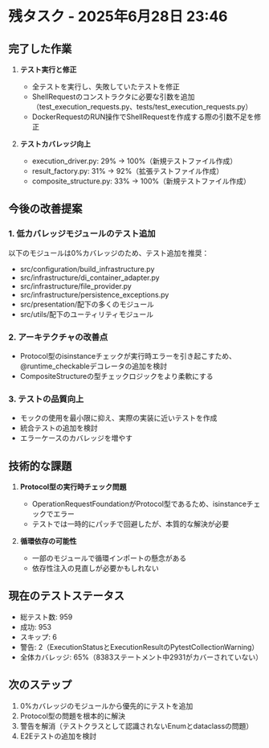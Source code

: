 # 残タスク - 2025年6月28日 23:46

## 完了した作業

1. **テスト実行と修正**
   - 全テストを実行し、失敗していたテストを修正
   - ShellRequestのコンストラクタに必要な引数を追加（test_execution_requests.py、tests/test_execution_requests.py）
   - DockerRequestのRUN操作でShellRequestを作成する際の引数不足を修正

2. **テストカバレッジ向上**
   - execution_driver.py: 29% → 100%（新規テストファイル作成）
   - result_factory.py: 31% → 92%（拡張テストファイル作成）
   - composite_structure.py: 33% → 100%（新規テストファイル作成）

## 今後の改善提案

### 1. 低カバレッジモジュールのテスト追加
以下のモジュールは0%カバレッジのため、テスト追加を推奨：
- src/configuration/build_infrastructure.py
- src/infrastructure/di_container_adapter.py
- src/infrastructure/file_provider.py
- src/infrastructure/persistence_exceptions.py
- src/presentation/配下の多くのモジュール
- src/utils/配下のユーティリティモジュール

### 2. アーキテクチャの改善点
- Protocol型のisinstanceチェックが実行時エラーを引き起こすため、@runtime_checkableデコレータの追加を検討
- CompositeStructureの型チェックロジックをより柔軟にする

### 3. テストの品質向上
- モックの使用を最小限に抑え、実際の実装に近いテストを作成
- 統合テストの追加を検討
- エラーケースのカバレッジを増やす

## 技術的な課題

1. **Protocol型の実行時チェック問題**
   - OperationRequestFoundationがProtocol型であるため、isinstanceチェックでエラー
   - テストでは一時的にパッチで回避したが、本質的な解決が必要

2. **循環依存の可能性**
   - 一部のモジュールで循環インポートの懸念がある
   - 依存性注入の見直しが必要かもしれない

## 現在のテストステータス
- 総テスト数: 959
- 成功: 953
- スキップ: 6
- 警告: 2（ExecutionStatusとExecutionResultのPytestCollectionWarning）
- 全体カバレッジ: 65%（8383ステートメント中2931がカバーされていない）

## 次のステップ
1. 0%カバレッジのモジュールから優先的にテストを追加
2. Protocol型の問題を根本的に解決
3. 警告を解消（テストクラスとして認識されないEnumとdataclassの問題）
4. E2Eテストの追加を検討